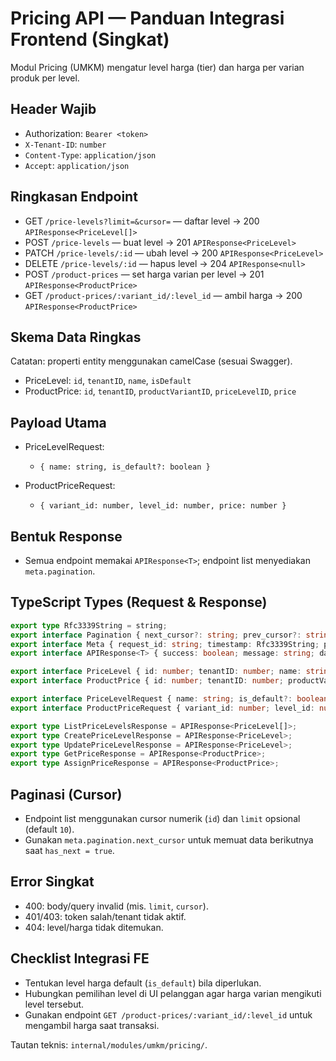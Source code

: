 # Pricing API — Panduan Integrasi Frontend (Singkat)

Modul Pricing (UMKM) mengatur level harga (tier) dan harga per varian produk per level.

## Header Wajib

- Authorization: `Bearer <token>`
- `X-Tenant-ID`: `number`
- `Content-Type`: `application/json`
- `Accept`: `application/json`

## Ringkasan Endpoint

- GET `/price-levels?limit=&cursor=` — daftar level → 200 `APIResponse<PriceLevel[]>`
- POST `/price-levels` — buat level → 201 `APIResponse<PriceLevel>`
- PATCH `/price-levels/:id` — ubah level → 200 `APIResponse<PriceLevel>`
- DELETE `/price-levels/:id` — hapus level → 204 `APIResponse<null>`
- POST `/product-prices` — set harga varian per level → 201 `APIResponse<ProductPrice>`
- GET `/product-prices/:variant_id/:level_id` — ambil harga → 200 `APIResponse<ProductPrice>`

## Skema Data Ringkas

Catatan: properti entity menggunakan camelCase (sesuai Swagger).

- PriceLevel: `id`, `tenantID`, `name`, `isDefault`
- ProductPrice: `id`, `tenantID`, `productVariantID`, `priceLevelID`, `price`

## Payload Utama

- PriceLevelRequest:
  - `{ name: string, is_default?: boolean }`

- ProductPriceRequest:
  - `{ variant_id: number, level_id: number, price: number }`

## Bentuk Response

- Semua endpoint memakai `APIResponse<T>`; endpoint list menyediakan `meta.pagination`.

## TypeScript Types (Request & Response)

```ts
export type Rfc3339String = string;
export interface Pagination { next_cursor?: string; prev_cursor?: string; has_next: boolean; has_prev: boolean; limit: number }
export interface Meta { request_id: string; timestamp: Rfc3339String; pagination?: Pagination }
export interface APIResponse<T> { success: boolean; message: string; data: T | null; meta: Meta; errors: Record<string, string[]> | null }

export interface PriceLevel { id: number; tenantID: number; name: string; isDefault: boolean }
export interface ProductPrice { id: number; tenantID: number; productVariantID: number; priceLevelID: number; price: number }

export interface PriceLevelRequest { name: string; is_default?: boolean }
export interface ProductPriceRequest { variant_id: number; level_id: number; price: number }

export type ListPriceLevelsResponse = APIResponse<PriceLevel[]>;
export type CreatePriceLevelResponse = APIResponse<PriceLevel>;
export type UpdatePriceLevelResponse = APIResponse<PriceLevel>;
export type GetPriceResponse = APIResponse<ProductPrice>;
export type AssignPriceResponse = APIResponse<ProductPrice>;
```

## Paginasi (Cursor)

- Endpoint list menggunakan cursor numerik (`id`) dan `limit` opsional (default `10`).
- Gunakan `meta.pagination.next_cursor` untuk memuat data berikutnya saat `has_next = true`.

## Error Singkat

- 400: body/query invalid (mis. `limit`, `cursor`).
- 401/403: token salah/tenant tidak aktif.
- 404: level/harga tidak ditemukan.

## Checklist Integrasi FE

- Tentukan level harga default (`is_default`) bila diperlukan.
- Hubungkan pemilihan level di UI pelanggan agar harga varian mengikuti level tersebut.
- Gunakan endpoint `GET /product-prices/:variant_id/:level_id` untuk mengambil harga saat transaksi.

Tautan teknis: `internal/modules/umkm/pricing/`.
